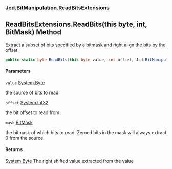 ### [Jcd.BitManipulation](Jcd.BitManipulation.md 'Jcd.BitManipulation').[ReadBitsExtensions](Jcd.BitManipulation.ReadBitsExtensions.md 'Jcd.BitManipulation.ReadBitsExtensions')

## ReadBitsExtensions.ReadBits(this byte, int, BitMask) Method

Extract a subset of bits specified by a bitmask and right align the bits by the offset.

```csharp
public static byte ReadBits(this byte value, int offset, Jcd.BitManipulation.BitMask mask);
```
#### Parameters

<a name='Jcd.BitManipulation.ReadBitsExtensions.ReadBits(thisbyte,int,Jcd.BitManipulation.BitMask).value'></a>

`value` [System.Byte](https://docs.microsoft.com/en-us/dotnet/api/System.Byte 'System.Byte')

the source of bits to read

<a name='Jcd.BitManipulation.ReadBitsExtensions.ReadBits(thisbyte,int,Jcd.BitManipulation.BitMask).offset'></a>

`offset` [System.Int32](https://docs.microsoft.com/en-us/dotnet/api/System.Int32 'System.Int32')

the bit offset to read from

<a name='Jcd.BitManipulation.ReadBitsExtensions.ReadBits(thisbyte,int,Jcd.BitManipulation.BitMask).mask'></a>

`mask` [BitMask](Jcd.BitManipulation.BitMask.md 'Jcd.BitManipulation.BitMask')

the bitmask of which bits to read.
            Zeroed bits in the mask will always extract 0 from the source.

#### Returns

[System.Byte](https://docs.microsoft.com/en-us/dotnet/api/System.Byte 'System.Byte')
The right shifted value extracted from the value